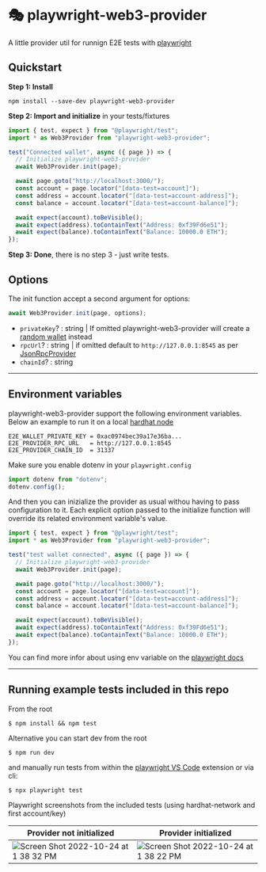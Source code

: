 # 🎭 playwright-web3-provider

A little provider util for runnign E2E tests with [playwright](https://playwright.dev/)

## Quickstart

**Step 1: Install**

```
npm install --save-dev playwright-web3-provider
```

**Step 2: Import and initialize** in your tests/fixtures

```ts
import { test, expect } from "@playwright/test";
import * as Web3Provider from "playwright-web3-provider";

test("Connected wallet", async ({ page }) => {
  // Initialize playwright-web3-provider
  await Web3Provider.init(page);

  await page.goto("http://localhost:3000/");
  const account = page.locator("[data-test=account]");
  const address = account.locator("[data-test=account-address]");
  const balance = account.locator("[data-test=account-balance]");

  await expect(account).toBeVisible();
  await expect(address).toContainText("Address: 0xf39Fd6e51");
  await expect(balance).toContainText("Balance: 10000.0 ETH");
});
```

**Step 3: Done**, there is no step 3 - just write tests.

## Options

The init function accept a second argument for options:

```ts
await Web3Provider.init(page, options);
```

- `privateKey`? : string | If omitted playwright-web3-provider will create a [random wallet](https://docs.ethers.io/v5/api/signer/#Wallet-createRandom) instead
- `rpcUrl`? : string | if omitted default to `http://127.0.0.1:8545` as per [JsonRpcProvider](https://docs.ethers.io/v5/api/providers/jsonrpc-provider/#JsonRpcProvider)
- `chainId`? : string

---

## Environment variables

playwright-web3-provider support the following environment variables.
Below an example to run it on a local [hardhat node](https://hardhat.org/hardhat-network/docs/reference#initial-state)

```env
E2E_WALLET_PRIVATE_KEY = 0xac0974bec39a17e36ba...
E2E_PROVIDER_RPC_URL   = http://127.0.0.1:8545
E2E_PROVIDER_CHAIN_ID  = 31337
```

Make sure you enable dotenv in your `playwright.config`

```ts
import dotenv from "dotenv";
dotenv.config();
```

And then you can inizialize the provider as usual withou having to pass configuration to it. Each explicit option passed to the initialize function will override its related environment variable's value.

```ts
import { test, expect } from "@playwright/test";
import * as Web3Provider from "playwright-web3-provider";

test("test wallet connected", async ({ page }) => {
  // Initialize playwright-web3-provider
  await Web3Provider.init(page);

  await page.goto("http://localhost:3000/");
  const account = page.locator("[data-test=account]");
  const address = account.locator("[data-test=account-address]");
  const balance = account.locator("[data-test=account-balance]");

  await expect(account).toBeVisible();
  await expect(address).toContainText("Address: 0xf39Fd6e51");
  await expect(balance).toContainText("Balance: 10000.0 ETH");
});
```

You can find more infor about using env variable on the [playwright docs](https://playwright.dev/docs/test-parameterize#passing-environment-variables)

---

## Running example tests included in this repo

From the root

```
$ npm install && npm test
```

Alternative you can start dev from the root

```
$ npm run dev
```

and manually run tests from within the [playwright VS Code](https://marketplace.visualstudio.com/items?itemName=ms-playwright.playwright) extension or via cli:

```
$ npx playwright test
```

Playwright screenshots from the included tests (using hardhat-network and first account/key)

| Provider not initialized                                                                                                                     | Provider initialized                                                                                                                         |
| -------------------------------------------------------------------------------------------------------------------------------------------- | -------------------------------------------------------------------------------------------------------------------------------------------- |
| ![Screen Shot 2022-10-24 at 1 38 32 PM](https://user-images.githubusercontent.com/389705/197625105-870abb65-65fd-429f-b6d4-cae77970aa5a.png) | ![Screen Shot 2022-10-24 at 1 38 22 PM](https://user-images.githubusercontent.com/389705/197625132-f67a29e1-b128-402c-9857-dd82696dd340.png) |
